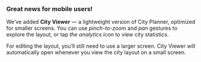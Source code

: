 ### Great news for mobile users!

We’ve added **City Viewer** — a lightweight version of City Planner, optimized for smaller screens. You can use *pinch-to-zoom* and *pan* gestures to explore the layout, or tap *the analytics icon* to view city statistics.

For editing the layout, you’ll still need to use a larger screen. City Viewer will automatically open whenever you view the city layout on a small screen.